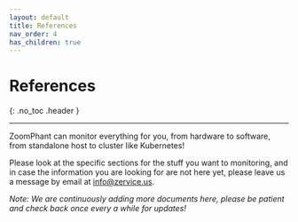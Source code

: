 ```yaml
---
layout: default
title: References
nav_order: 4
has_children: true
---
```


# References
{: .no_toc .header }

----
ZoomPhant can monitor everything for you, from hardware to software, from standalone host to cluster like Kubernetes!

Please look at the specific sections for the stuff you want to monitoring, and in case the information you are looking for are not here yet, please leave us a message by email at [info@zervice.us](mailto:info@zervice.us).

*Note: We are continuously adding more documents here, please be patient and check back once every a while for updates!*


